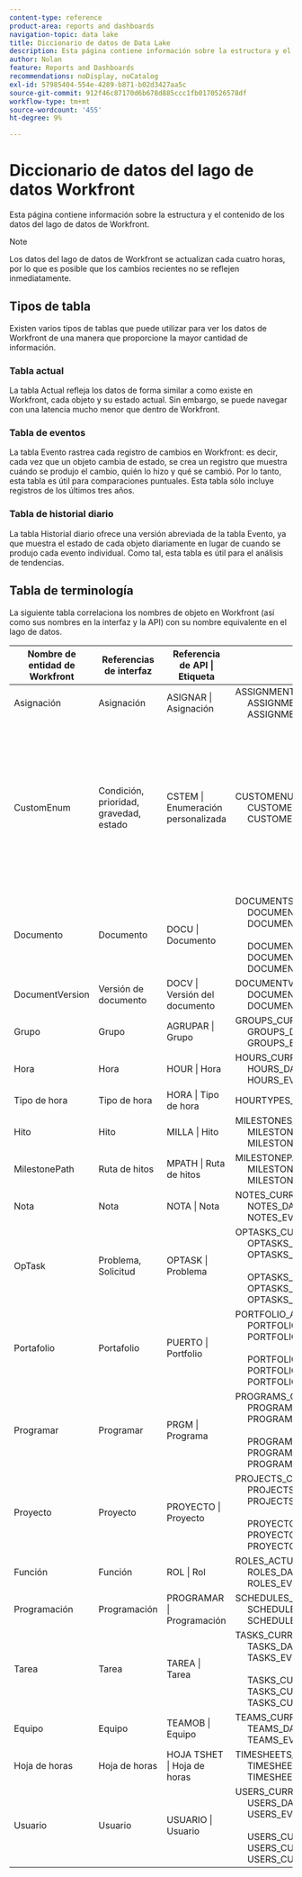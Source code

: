 ```yaml
---
content-type: reference
product-area: reports and dashboards
navigation-topic: data lake
title: Diccionario de datos de Data Lake
description: Esta página contiene información sobre la estructura y el contenido de los datos del lago de datos de Workfront.
author: Nolan
feature: Reports and Dashboards
recommendations: noDisplay, noCatalog
exl-id: 57985404-554e-4289-b871-b02d3427aa5c
source-git-commit: 912f46c87170d6b678d885ccc1fb0170526578df
workflow-type: tm+mt
source-wordcount: '455'
ht-degree: 9%

---
```


# Diccionario de datos del lago de datos Workfront

Esta página contiene información sobre la estructura y el contenido de los datos del lago de datos de Workfront.

>[!NOTE]
>
>Los datos del lago de datos de Workfront se actualizan cada cuatro horas, por lo que es posible que los cambios recientes no se reflejen inmediatamente.

## Tipos de tabla

Existen varios tipos de tablas que puede utilizar para ver los datos de Workfront de una manera que proporcione la mayor cantidad de información.

### Tabla actual

La tabla Actual refleja los datos de forma similar a como existe en Workfront, cada objeto y su estado actual. Sin embargo, se puede navegar con una latencia mucho menor que dentro de Workfront.

### Tabla de eventos

La tabla Evento rastrea cada registro de cambios en Workfront: es decir, cada vez que un objeto cambia de estado, se crea un registro que muestra cuándo se produjo el cambio, quién lo hizo y qué se cambió. Por lo tanto, esta tabla es útil para comparaciones puntuales. Esta tabla sólo incluye registros de los últimos tres años.

### Tabla de historial diario

La tabla Historial diario ofrece una versión abreviada de la tabla Evento, ya que muestra el estado de cada objeto diariamente en lugar de cuando se produjo cada evento individual. Como tal, esta tabla es útil para el análisis de tendencias.

<!-- Custom table -->

## Tabla de terminología

La siguiente tabla correlaciona los nombres de objeto en Workfront (así como sus nombres en la interfaz y la API) con su nombre equivalente en el lago de datos.

<table>
<thead>
  <tr>
    <th>Nombre de entidad de Workfront</th>
    <th>Referencias de interfaz</th>
    <th>Referencia de API | Etiqueta</th>
    <th>Tablas de lago de datos</th>
    <th>Notas</th>
  </tr>
</thead>
<tbody>
  <tr>
    <td>Asignación</td>
    <td>Asignación</td>
    <td>ASIGNAR | Asignación</td>
    <td>ASSIGNMENTS_CURRENT<br>     ASSIGNMENTS_DAILY_HISTORY<br>     ASSIGNMENTS_EVENT</td>
    <td></td>
  </tr>
  <tr>
    <td>CustomEnum</td>
    <td>Condición, prioridad, gravedad, estado</td>
    <td>CSTEM | Enumeración personalizada</td>
    <td>CUSTOMENUMS_CURRENT<br>     CUSTOMENUMS_DAILY_HISTORY<br>     CUSTOMENUMS_EVENT</td>
    <td>El tipo de registro se identifica mediante la propiedad enumClass. Los siguientes son los tipos esperados:<br>     CONDITION_OPTASK<br>     CONDITION_PROJ<br>     CONDITION_TASK<br>     PRIORITY_OPTASK<br>     PRIORITY_PROJ<br>     PRIORITY_TASK<br>     SEVERITY_OPTASK<br>     STATUS_OPTASK<br>     STATUS_PROJ<br>     STATUS_TASK</td>
  </tr>
  <tr>
    <td>Documento</td>
    <td>Documento</td>
    <td>DOCU | Documento</td>
    <td>DOCUMENTS_CURRENT<br>     DOCUMENTS_DAILY_HISTORY<br>     DOCUMENTS_EVENT<br>     <br>     DOCUMENTS_CUSTOM_VALUE_CURRENT<br>     DOCUMENTS_CUSTOM_VALUE_DAILY_HISTORY<br>     DOCUMENTS_CUSTOM_VALUE_EVENT</td>
    <td></td>
  </tr>
  <tr>
    <td>DocumentVersion</td>
    <td>Versión de documento</td>
    <td>DOCV | Versión del documento</td>
    <td>DOCUMENTVERSIONS_CURRENT<br>     DOCUMENTVERSIONS_DAILY_HISTORY<br>     DOCUMENTVERSIONS_EVENT</td>
    <td></td>
  </tr>
  <tr>
    <td>Grupo</td>
    <td>Grupo</td>
    <td>AGRUPAR | Grupo</td>
    <td>GROUPS_CURRENT<br>     GROUPS_DAILY_HISTORY<br>     GROUPS_EVENT</td>
    <td></td>
  </tr>
  <tr>
    <td>Hora</td>
    <td>Hora</td>
    <td>HOUR | Hora</td>
    <td>HOURS_CURRENT<br>     HOURS_DAILY_HISTORY<br>     HOURS_EVENT</td>
    <td></td>
  </tr>
  <tr>
    <td>Tipo de hora</td>
    <td>Tipo de hora</td>
    <td>HORA | Tipo de hora</td>
    <td>HOURTYPES_CURRENT</td>
    <td></td>
  </tr>
  <tr>
    <td>Hito</td>
    <td>Hito</td>
    <td>MILLA | Hito</td>
    <td>MILESTONES_CURRENT<br>     MILESTONES_DAILY_HISTORY<br>     MILESTONES_EVENT</td>
    <td></td>
  </tr>
  <tr>
    <td>MilestonePath</td>
    <td>Ruta de hitos</td>
    <td>MPATH | Ruta de hitos</td>
    <td>MILESTONEPATHS_CURRENT<br>     MILESTONEPATHS_DAILY_HISTORY<br>     MILESTONEPATHS_EVENT</td>
    <td></td>
  </tr>
  <tr>
    <td>Nota</td>
    <td>Nota</td>
    <td>NOTA | Nota</td>
    <td>NOTES_CURRENT<br>     NOTES_DAILY_HISTORY<br>     NOTES_EVENT</td>
    <td></td>
  </tr>
  <tr>
    <td>OpTask</td>
    <td>Problema, Solicitud</td>
    <td>OPTASK | Problema</td>
    <td>OPTASKS_CURRENT<br>     OPTASKS_DAILY_HISTORY<br>     OPTASKS_EVENT<br>     <br>     OPTASKS_CUSTOM_VALUE_CURRENT<br>     OPTASKS_CUSTOM_VALUE_DAILY_HISTORY<br>     OPTASKS_CUSTOM_VALUE_EVENT</td>
    <td></td>
  </tr>
  <tr>
    <td>Portafolio</td>
    <td>Portafolio</td>
    <td>PUERTO | Portfolio</td>
    <td>PORTFOLIO_ACTUALES<br>     PORTFOLIO_DAILY_HISTORY<br>     PORTFOLIO_EVENT<br>     <br>     PORTFOLIO_VALOR_PERSONALIZADO_ACTUAL<br>     PORTFOLIO_VALOR_PERSONALIZADO_HISTORIAL_DIARIO<br>     PORTFOLIO_CUSTOM_VALUE_EVENT</td>
    <td></td>
  </tr>
  <tr>
    <td>Programar</td>
    <td>Programar</td>
    <td>PRGM | Programa</td>
    <td>PROGRAMS_CURRENT<br>     PROGRAMS_DAILY_HISTORY<br>     PROGRAMS_EVENT<br>     <br>     PROGRAMAS_VALOR_PERSONALIZADO_ACTUAL<br>     PROGRAMS_CUSTOM_VALUE_DAILY_HISTORY<br>     PROGRAMS_CUSTOM_VALUE_EVENT</td>
    <td></td>
  </tr>
  <tr>
    <td>Proyecto</td>
    <td>Proyecto</td>
    <td>PROYECTO | Proyecto</td>
    <td>PROJECTS_CURRENT<br>     PROJECTS_DAILY_HISTORY<br>     PROJECTS_EVENT<br>     <br>     PROYECTOS_VALOR_PERSONALIZADO_ACTUAL<br>     PROYECTOS_VALOR_PERSONALIZADO_HISTORIAL_DIARIO<br>     PROYECTOS_VALOR_PERSONALIZADO_EVENTO</td>
    <td></td>
  </tr>
  <tr>
    <td>Función</td>
    <td>Función</td>
    <td>ROL | Rol</td>
    <td>ROLES_ACTUALES<br>     ROLES_DAILY_HISTORY<br>     ROLES_EVENT</td>
    <td></td>
  </tr>
  <tr>
    <td>Programación</td>
    <td>Programación</td>
    <td>PROGRAMAR | Programación</td>
    <td>SCHEDULES_CURRENT<br>     SCHEDULES_DAILY_HISTORY<br>     SCHEDULES_EVENT</td>
    <td></td>
  </tr>
  <tr>
    <td>Tarea</td>
    <td>Tarea</td>
    <td>TAREA | Tarea</td>
    <td>TASKS_CURRENT<br>     TASKS_DAILY_HISTORY<br>     TASKS_EVENT<br>     <br>     TASKS_CUSTOM_VALUE_CURRENT<br>     TASKS_CUSTOM_VALUE_DAILY_HISTORY<br>     TASKS_CUSTOM_VALUE_EVENT</td>
    <td></td>
  </tr>
  <tr>
    <td>Equipo</td>
    <td>Equipo</td>
    <td>TEAMOB | Equipo</td>
    <td>TEAMS_CURRENT<br>     TEAMS_DAILY_HISTORY<br>     TEAMS_EVENT</td>
    <td></td>
  </tr>
  <tr>
    <td>Hoja de horas</td>
    <td>Hoja de horas</td>
    <td>HOJA TSHET | Hoja de horas</td>
    <td>TIMESHEETS_CURRENT<br>     TIMESHEETS_DAILY_HISTORY<br>     TIMESHEETS_EVENT</td>
    <td></td>
  </tr>
  <tr>
    <td>Usuario</td>
    <td>Usuario</td>
    <td>USUARIO | Usuario</td>
    <td>USERS_CURRENT<br>     USERS_DAILY_HISTORY<br>     USERS_EVENT<br>     <br>     USERS_CUSTOM_VALUE_CURRENT<br>     USERS_CUSTOM_VALUE_DAILY_HISTORY<br>     USERS_CUSTOM_VALUE_EVENT</td>
    <td></td>
  </tr>
</tbody>
</table>
